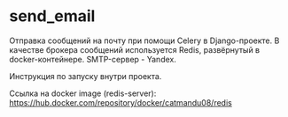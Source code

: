 # send_email
Отправка сообщений на почту при помощи Celery в Django-проекте. В качестве брокера сообщений используется Redis, развёрнутый в docker-контейнере. 
SMTP-сервер - Yandex.

Инструкция по запуску внутри проекта.

Ссылка на docker image (redis-server): https://hub.docker.com/repository/docker/catmandu08/redis


